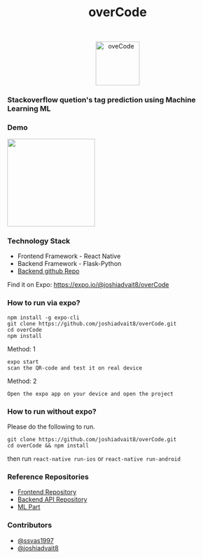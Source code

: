 <h1 align="center"> overCode </h1> <br>
<p align="center">
  <a href="https://expo.io/@joshidvait8/oveCode">
    <img alt="oveCode" width="100" title="overcode" src="https://i.imgur.com/Rqs7SYt.png" width="450">
  </a>
</p>

<p align="center">
  <h3>Stackoverflow quetion's tag prediction using Machine Learning ML</h3>
</p>

### Demo

  <img width="200" src=https://i.imgur.com/aQOQkqn.gif>




### Technology Stack
- Frontend Framework - React Native
- Backend Framework - Flask-Python
- [Backend github Repo](https://github.com/ssvas1997/Stack-Overflow-Tag-Prediction)



Find it on Expo: https://expo.io/@joshiadvait8/overCode

### How to run via expo?
```
npm install -g expo-cli
git clone https://github.com/joshiadvait8/overCode.git
cd overCode
npm install
```

Method: 1
```
expo start
scan the QR-code and test it on real device
```

Method: 2

`Open the expo app on your device and open the project`


### How to run without expo?

Please do the following to run.
```
git clone https://github.com/joshiadvait8/overCode.git
cd overCode && npm install
```
then run `react-native run-ios` or `react-native run-android`


### Reference Repositories
- [Frontend Repository](https://github.com/joshiadvait8/overCode)
- [Backend API Repository](https://github.com/joshiadvait8/overcode-Tag-Prediction-Backend)
- [ML Part](https://github.com/joshiadvait8/Stack-Overflow-Tag-Prediction)



### Contributors
- [@ssvas1997](https://github.com/ssvas1997)
- [@joshiadvait8](https://github.com/joshiadvait8)
